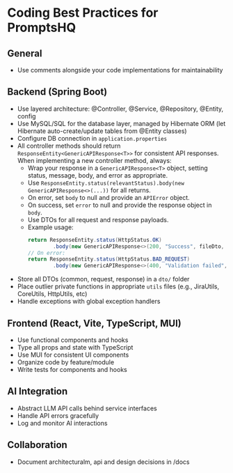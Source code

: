 # Coding Best Practices for PromptsHQ

## General
- Use comments alongside your code implementations for maintainability

## Backend (Spring Boot)
- Use layered architecture: @Controller, @Service, @Repository, @Entity, config
- Use MySQL/SQL for the database layer, managed by Hibernate ORM (let Hibernate auto-create/update tables from @Entity classes)
- Configure DB connection in `application.properties`
- All controller methods should return `ResponseEntity<GenericAPIResponse<T>>` for consistent API responses. When implementing a new controller method, always:
	- Wrap your response in a `GenericAPIResponse<T>` object, setting status, message, body, and error as appropriate.
	- Use `ResponseEntity.status(relevantStatus).body(new GenericAPIResponse<>(...))` for all returns.
	- On error, set `body` to null and provide an `APIError` object.
	- On success, set `error` to null and provide the response object in `body`.
	- Use DTOs for all request and response payloads.
	- Example usage:
		```java
		return ResponseEntity.status(HttpStatus.OK)
				.body(new GenericAPIResponse<>(200, "Success", fileDto, null));
		// On error:
		return ResponseEntity.status(HttpStatus.BAD_REQUEST)
				.body(new GenericAPIResponse<>(400, "Validation failed", null, new APIError(400, "Details here")));
		```
- Store all DTOs (common, request, response) in a `dto/` folder
- Place outlier private functions in appropriate `utils` files (e.g., JiraUtils, CoreUtils, HttpUtils, etc)
- Handle exceptions with global exception handlers

## Frontend (React, Vite, TypeScript, MUI)
- Use functional components and hooks
- Type all props and state with TypeScript
- Use MUI for consistent UI components
- Organize code by feature/module
- Write tests for components and hooks

## AI Integration
- Abstract LLM API calls behind service interfaces
- Handle API errors gracefully
- Log and monitor AI interactions

## Collaboration
- Document architecturalm, api and design decisions in /docs